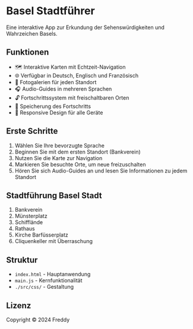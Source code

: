 # Basel Stadtführer

Eine interaktive App zur Erkundung der Sehenswürdigkeiten und Wahrzeichen Basels.

## Funktionen

- 🗺️ Interaktive Karten mit Echtzeit-Navigation
- 🌐 Verfügbar in Deutsch, Englisch und Französisch
- 📸 Fotogalerien für jeden Standort
- 🎧 Audio-Guides in mehreren Sprachen
- 🔓 Fortschrittssystem mit freischaltbaren Orten
- 💾 Speicherung des Fortschritts
- 📱 Responsive Design für alle Geräte

## Erste Schritte

1. Wählen Sie Ihre bevorzugte Sprache
2. Beginnen Sie mit dem ersten Standort (Bankverein)
3. Nutzen Sie die Karte zur Navigation
4. Markieren Sie besuchte Orte, um neue freizuschalten
5. Hören Sie sich Audio-Guides an und lesen Sie Informationen zu jedem Standort

## Stadtführung Basel Stadt

1. Bankverein
2. Münsterplatz
3. Schifflände
4. Rathaus
5. Kirche Barfüsserplatz
6. Cliquenkeller mit Überraschung

## Struktur

- `index.html` - Hauptanwendung
- `main.js` - Kernfunktionalität
- `./src/css/` - Gestaltung

## Lizenz



Copyright © 2024 Freddy

